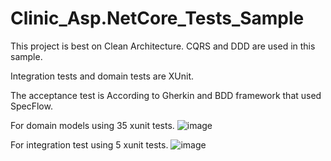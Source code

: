 # Clinic_Asp.NetCore_Tests_Sample
This project is best on Clean Architecture. CQRS and DDD are used in this sample.

Integration tests and domain tests are XUnit.

The acceptance test is According to Gherkin and BDD framework that used SpecFlow.

For domain models using 35 xunit tests.
![image](https://user-images.githubusercontent.com/11363979/236664324-19d67b0a-5c4f-495b-a050-b6e736f6fd38.png)

For integration test using 5 xunit tests.
![image](https://user-images.githubusercontent.com/11363979/236682636-4e288f93-1323-4ed1-88f3-1a24a32b683d.png)
